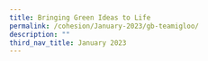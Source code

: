 ```yaml
---
title: Bringing Green Ideas to Life
permalink: /cohesion/January-2023/gb-teamigloo/
description: ""
third_nav_title: January 2023
---
```


